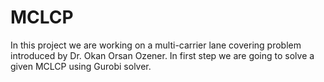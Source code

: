 # MCLCP

In this project we are working on a multi-carrier lane covering problem introduced by Dr. Okan Orsan Ozener.
In first step we are going to solve a given MCLCP using Gurobi solver.

